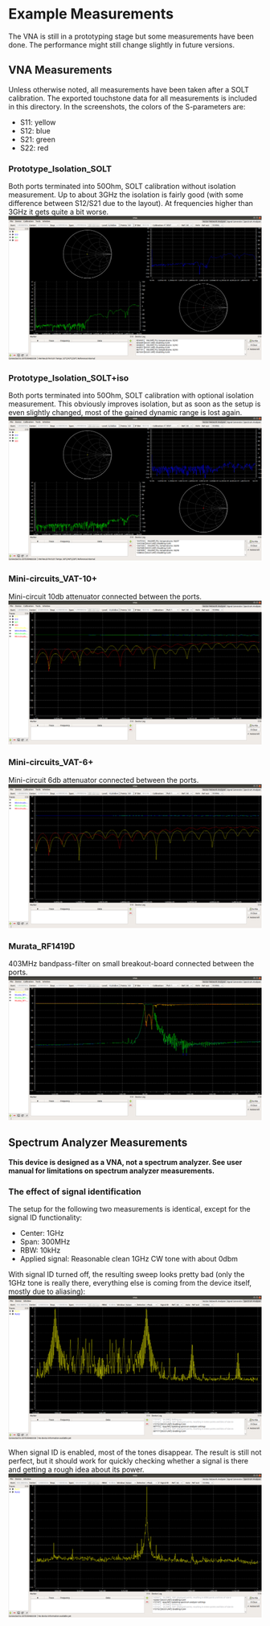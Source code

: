 # Example Measurements

The VNA is still in a prototyping stage but some measurements have been done. The performance might still change slightly in future versions.

## VNA Measurements
Unless otherwise noted, all measurements have been taken after a SOLT calibration. The exported touchstone data for all measurements is included in this directory. In the screenshots, the colors of the S-parameters are:
* S11: yellow
* S12: blue
* S21: green
* S22: red



### Prototype_Isolation_SOLT
Both ports terminated into 50Ohm, SOLT calibration without isolation measurement. Up to about 3GHz the isolation is fairly good (with some difference between S12/S21 due to the layout). At frequencies higher than 3GHz it gets quite a bit worse.
![](Prototype_Isolation_SOLT.png)

### Prototype_Isolation_SOLT+iso
Both ports terminated into 50Ohm, SOLT calibration with optional isolation measurement. This obviously improves isolation, but as soon as the setup is even slightly changed, most of the gained dynamic range is lost again.
![](Prototype_Isolation_SOLT+iso.png)

### Mini-circuits_VAT-10+
Mini-circuit 10db attenuator connected between the ports.
![](Mini-circuits_VAT-10+.png)

### Mini-circuits_VAT-6+
Mini-circuit 6db attenuator connected between the ports.
![](Mini-circuits_VAT-6+.png)

### Murata_RF1419D
403MHz bandpass-filter on small breakout-board connected between the ports.
![](Murata_RF1419D.png)

## Spectrum Analyzer Measurements
**This device is designed as a VNA, not a spectrum analyzer. See user manual for limitations on spectrum analyzer measurements.**

### The effect of signal identification
The setup for the following two measurements is identical, except for the signal ID functionality:
* Center: 1GHz
* Span: 300MHz
* RBW: 10kHz
* Applied signal: Reasonable clean 1GHz CW tone with about 0dbm

With signal ID turned off, the resulting sweep looks pretty bad (only the 1GHz tone is really there, everything else is coming from the device itself, mostly due to aliasing):
![](SA_1GHz_SignalIDOff.png)

When signal ID is enabled, most of the tones disappear. The result is still not perfect, but it should work for quickly checking whether a signal is there and getting a rough idea about its power.
![](SA_1GHz_SignalIDOn.png)
